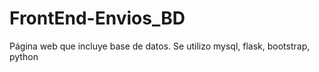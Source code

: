 # FrontEnd-Envios_BD
Página web que incluye base de datos. 
Se utilizo mysql, flask, bootstrap, python

